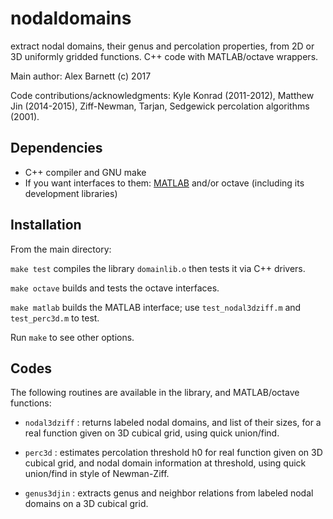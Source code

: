 # nodaldomains

extract nodal domains, their genus and percolation properties, from 2D or 3D uniformly gridded functions. C++ code with MATLAB/octave wrappers.

Main author: Alex Barnett (c) 2017

Code contributions/acknowledgments: Kyle Konrad (2011-2012), Matthew Jin (2014-2015), Ziff-Newman, Tarjan, Sedgewick percolation algorithms (2001).

## Dependencies

- C++ compiler and GNU make
- If you want interfaces to them: [MATLAB](http://mathworks.com) and/or octave (including its development libraries)

## Installation

From the main directory:

`make test` compiles the library `domainlib.o` then tests it via C++ drivers.

`make octave` builds and tests the octave interfaces.

`make matlab` builds the MATLAB interface; use `test_nodal3dziff.m` and `test_perc3d.m` to test.

Run `make` to see other options.

## Codes

The following routines are available in the library, and MATLAB/octave functions:

- `nodal3dziff` : returns labeled nodal domains, and list of their sizes, for a real function given on 3D cubical grid, using quick union/find.

- `perc3d` : estimates percolation threshold h0 for real function given on 3D cubical grid, and nodal domain information at threshold, using quick union/find in style of Newman-Ziff.

- `genus3djin` : extracts genus and neighbor relations from labeled nodal domains on a 3D cubical grid.
